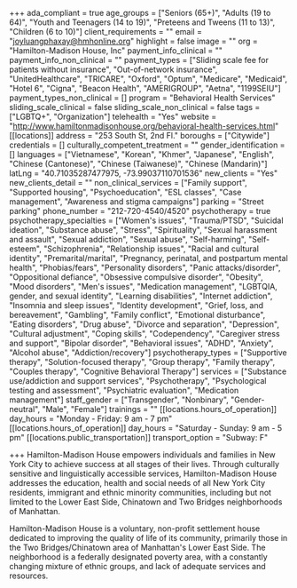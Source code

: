 +++
ada_compliant = true
age_groups = ["Seniors (65+)", "Adults (19 to 64)", "Youth and Teenagers (14 to 19)", "Preteens and Tweens (11 to 13)", "Children (6 to 10)"]
client_requirements = ""
email = "joyluangphaxay@hmhonline.org"
highlight = false
image = ""
org = "Hamilton-Madison House, Inc"
payment_info_clinical = ""
payment_info_non_clinical = ""
payment_types = ["Sliding scale fee for patients without insurance", "Out-of-network insurance", "UnitedHealthcare", "TRICARE", "Oxford", "Optum", "Medicare", "Medicaid", "Hotel 6", "Cigna", "Beacon Health", "AMERIGROUP", "Aetna", "1199SEIU"]
payment_types_non_clinical = []
program = "Behavioral Health Services"
sliding_scale_clinical = false
sliding_scale_non_clinical = false
tags = ["LGBTQ+", "Organization"]
telehealth = "Yes"
website = "http://www.hamiltonmadisonhouse.org/behavioral-health-services.html"
[[locations]]
address = "253 South St, 2nd Fl."
boroughs = ["Citywide"]
credentials = []
culturally_competent_treatment = ""
gender_identification = []
languages = ["Vietnamese", "Korean", "Khmer", "Japanese", "English", "Chinese (Cantonese)", "Chinese (Taiwanese)", "Chinese (Mandarin)"]
latLng = "40.71035287477975, -73.99037110701536"
new_clients = "Yes"
new_clients_detail = ""
non_clinical_services = ["Family support", "Supported housing", "Psychoeducation", "ESL classes", "Case management", "Awareness and stigma campaigns"]
parking = "Street parking"
phone_number = "212-720-4540/4520"
psychotherapy = true
psychotherapy_specialties = ["Women's issues", "Trauma/PTSD", "Suicidal ideation", "Substance abuse", "Stress", "Spirituality", "Sexual harassment and assault", "Sexual addiction", "Sexual abuse", "Self-harming", "Self-esteem", "Schizophrenia", "Relationship issues", "Racial and cultural identity", "Premarital/marital", "Pregnancy, perinatal, and postpartum mental health", "Phobias/fears", "Personality disorders", "Panic attacks/disorder", "Oppositional defiance", "Obsessive compulsive disorder", "Obesity", "Mood disorders", "Men's issues", "Medication management", "LGBTQIA, gender, and sexual identity", "Learning disabilities", "Internet addiction", "Insomnia and sleep issues", "Identity development", "Grief, loss, and bereavement", "Gambling", "Family conflict", "Emotional disturbance", "Eating disorders", "Drug abuse", "Divorce and separation", "Depression", "Cultural adjustment", "Coping skills", "Codependency", "Caregiver stress and support", "Bipolar disorder", "Behavioral issues", "ADHD", "Anxiety", "Alcohol abuse", "Addiction/recovery"]
psychotherapy_types = ["Supportive therapy", "Solution-focused therapy", "Group therapy", "Family therapy", "Couples therapy", "Cognitive Behavioral Therapy"]
services = ["Substance use/addiction and support services", "Psychotherapy", "Psychological testing and assessment", "Psychiatric evaluation", "Medication management"]
staff_gender = ["Transgender", "Nonbinary", "Gender-neutral", "Male", "Female"]
trainings = ""
[[locations.hours_of_operation]]
day_hours = "Monday - Friday: 9 am - 7 pm"
[[locations.hours_of_operation]]
day_hours = "Saturday - Sunday: 9 am - 5 pm"
[[locations.public_transportation]]
transport_option = "Subway: F"

+++
Hamilton-Madison House empowers individuals and families in New York City to achieve success at all stages of their lives. Through culturally sensitive and linguistically accessible services, Hamilton-Madison House addresses the education, health and social needs of all New York City residents, immigrant and ethnic minority communities, including but not limited to the Lower East Side, Chinatown and Two Bridges neighborhoods of Manhattan.

Hamilton-Madison House is a voluntary, non-profit settlement house dedicated to improving the quality of life of its community, primarily those in the Two Bridges/Chinatown area of Manhattan's Lower East Side. The neighborhood is a federally designated poverty area, with a constantly changing mixture of ethnic groups, and lack of adequate services and resources.